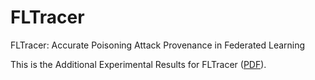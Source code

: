 # FLTracer
FLTracer: Accurate Poisoning Attack Provenance in Federated Learning

This is the Additional Experimental Results for FLTracer ([PDF](https://github.com/Eyr3/FLTracer/blob/main/FLTracer_Additional_Experimental_Results.pdf)).

